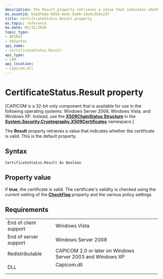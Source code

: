 ```yaml
---
description: The Result property retrieves a value that indicates whether the certificate is valid. This is the default property.
ms.assetid: b1edfbde-9d54-4e9c-ba9b-33e4c354c23f
title: CertificateStatus.Result property
ms.topic: reference
ms.date: 05/31/2018
topic_type:
- APIRef
- kbSyntax
api_name:
- CertificateStatus.Result
api_type:
- COM
api_location:
- Capicom.dll
---
```


# CertificateStatus.Result property

\[CAPICOM is a 32-bit only component that is available for use in the following operating systems: Windows Server 2008, Windows Vista, and Windows XP. Instead, use the [**X509ChainStatus Structure**](/dotnet/api/system.security.cryptography.x509certificates.x509chainstatus?view=netcore-3.1) in the [**System.Security.Cryptography.X509Certificates**](/dotnet/api/system.security.cryptography.x509certificates.publickey.-ctor?view=netcore-3.1) namespace.\]

The **Result** property retrieves a value that indicates whether the certificate is valid. This is the default property.

## Syntax


```VB
CertificateStatus.Result As Boolean
```



## Property value

If **true**, the certificate is valid. The certificate's validity is checked using the current setting of the [**CheckFlag**](certificatestatus-checkflag.md) property and the various policy settings.

## Requirements



|                                  |                                                                                        |
|----------------------------------|----------------------------------------------------------------------------------------|
| End of client support<br/> | Windows Vista<br/>                                                               |
| End of server support<br/> | Windows Server 2008<br/>                                                         |
| Redistributable<br/>       | CAPICOM 2.0 or later on Windows Server 2003 and Windows XP<br/>                  |
| DLL<br/>                   | <dl> <dt>Capicom.dll</dt> </dl> |



 

 
